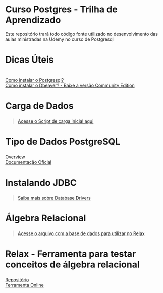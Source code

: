 # Curso Postgres - Trilha de Aprendizado
Este repositório trará todo código fonte utilizado no desenvolvimento das aulas ministradas na Udemy no curso de Postgresql

# Dicas Úteis <h1>
[ Como instalar o Postgresql? ](https://www.postgresql.org/download/)
  <br>
[Como instalar o Dbeaver? - Baixe a versão Community Edition](https://dbeaver.io/download/)

# Carga de Dados <h3>
 > [ Acesse o Script de carga inicial aqui ](https://github.com/jonathandacruz/curso-postgresql-udemy/blob/master/carga-inicial.sql)

# Tipo de Dados PostgreSQL <h3>
 [ Overview ](https://www.postgresqltutorial.com/postgresql-data-types/)
  <br>
 [ Documentação Oficial](https://www.postgresql.org/docs/9.5/datatype.html)
  
# Instalando JDBC <h3>
 > [ Saiba mais sobre Database Drivers ](https://dbeaver.com/docs/wiki/Database-drivers)

# Álgebra Relacional <h3>
  > [ Acesse o arquivo com a base de dados para utilizar no Relax ](https://github.com/jonathandacruz/curso-postgresql-udemy/blob/master/bdTeste)

# Relax - Ferramenta para testar conceitos de álgebra relacional <h3>
 [ Repositório ](https://github.com/dbis-uibk/relax)
  <br>
 [ Ferramenta Online ](https://dbis-uibk.github.io/relax/calc/local/uibk/local)
  
